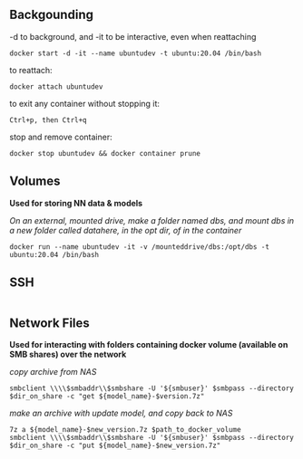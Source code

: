 
## Backgounding
-d to background, and -it to be interactive, even when reattaching
```
docker start -d -it --name ubuntudev -t ubuntu:20.04 /bin/bash 
```
to reattach:
```
docker attach ubuntudev
```
to exit any container without stopping it:
```
Ctrl+p, then Ctrl+q
```
stop and remove container:
```
docker stop ubuntudev && docker container prune
```


## Volumes

**Used for storing NN data & models**

*On an external, mounted drive, make a folder named dbs, 
and mount dbs in a new folder called datahere, in the opt dir, of in the container*
```
docker run --name ubuntudev -it -v /mounteddrive/dbs:/opt/dbs -t ubuntu:20.04 /bin/bash
```

## SSH
```
```


## Network Files

**Used for interacting with folders containing docker volume (available on SMB shares) over the network**

*copy archive from NAS*
```
smbclient \\\\$smbaddr\\$smbshare -U '${smbuser}' $smbpass --directory $dir_on_share -c "get ${model_name}-$version.7z"
```

*make an archive with update model, and copy back to NAS*
```
7z a ${model_name}-$new_version.7z $path_to_docker_volume
smbclient \\\\$smbaddr\\$smbshare -U '${smbuser}' $smbpass --directory $dir_on_share -c "put ${model_name}-$new_version.7z"
```
